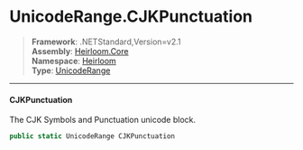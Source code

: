 # UnicodeRange.CJKPunctuation

> **Framework**: .NETStandard,Version=v2.1  
> **Assembly**: [Heirloom.Core][0]  
> **Namespace**: [Heirloom][0]  
> **Type**: [UnicodeRange][1]

--------------------------------------------------------------------------------

#### CJKPunctuation

The CJK Symbols and Punctuation unicode block.

```cs
public static UnicodeRange CJKPunctuation
```

[0]: ../Heirloom.Core.md
[1]: Heirloom.UnicodeRange.md
